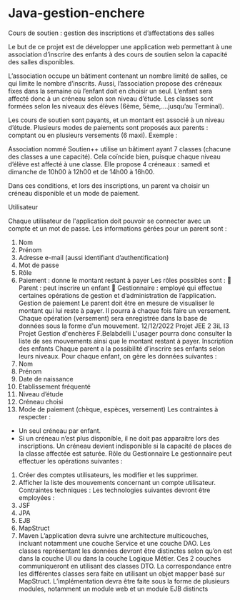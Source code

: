 # Java-gestion-enchere

Cours de soutien : gestion des inscriptions et d’affectations
des salles

Le but de ce projet est de développer une application web permettant à une
association d’inscrire des enfants à des cours de soutien selon la capacité des salles
disponibles.

L’association occupe un bâtiment contenant un nombre limité de salles, ce qui limite
le nombre d’inscrits. 
Aussi, l’association propose des créneaux fixes dans la semaine où
l’enfant doit en choisir un seul. L’enfant sera affecté donc à un créneau selon son niveau
d’étude. 
Les classes sont formées selon les niveaux des élèves (6ème, 5ème,....jusqu’au
Terminal).

Les cours de soutien sont payants, et un montant est associé à un niveau d’étude.
Plusieurs modes de paiements sont proposés aux parents : comptant ou en plusieurs
versements (6 maxi).
Exemple :

Association nommé Soutien++ utilise un bâtiment ayant 7 classes (chacune des classes a
une capacité). 
Cela coïncide bien, puisque chaque niveau d’élève est affecté à une classe.
Elle propose 4 créneaux : samedi et dimanche de 10h00 à 12h00 et de 14h00 à 16h00.

Dans ces conditions, et lors des inscriptions, un parent va choisir un créneau disponible et
un mode de paiement.

Utilisateur

Chaque utilisateur de l'application doit pouvoir se connecter avec un compte et un mot de
passe.
Les informations gérées pour un parent sont :
1. Nom
2. Prénom
3. Adresse e-mail (aussi identifiant d’authentification)
4. Mot de passe
5. Rôle
6. Paiement : donne le montant restant à payer
Les rôles possibles sont :
 Parent : peut inscrire un enfant
 Gestionnaire : employé qui effectue certaines opérations de gestion et
d’administration de l’application.
Gestion de paiement
Le parent doit être en mesure de visualiser le montant qui lui reste à payer. Il pourra à
chaque fois faire un versement.
Chaque opération (versement) sera enregistrée dans la base de données sous la forme
d'un mouvement.
12/12/2022 Projet JEE 2
3iL I3 Projet Gestion d'enchères F.Belabdelli
L'usager pourra donc consulter la liste de ses mouvements ainsi que le montant restant à
payer.
Inscription des enfants
Chaque parent a la possibilité d’inscrire ses enfants selon leurs niveaux.
Pour chaque enfant, on gère les données suivantes :
1. Nom
2. Prénom
3. Date de naissance
4. Etablissement fréquenté
5. Niveau d’étude
6. Créneau choisi
7. Mode de paiement (chèque, espèces, versement)
Les contraintes à respecter :
- Un seul créneau par enfant.
- Si un créneau n’est plus disponible, il ne doit pas apparaitre lors des inscriptions.
Un créneau devient indisponible si la capacité de places de la classe affectée est
saturée.
Rôle du Gestionnaire
Le gestionnaire peut effectuer les opérations suivantes :
1. Créer des comptes utilisateurs, les modifier et les supprimer.
2. Afficher la liste des mouvements concernant un compte utilisateur.
Contraintes techniques :
Les technologies suivantes devront être employées :
1. JSF
2. JPA
3. EJB
4. MapStruct
5. Maven
L’application devra suivre une architecture multicouches, incluant notamment une couche
Service et une couche DAO.
Les classes représentant les données devront être distinctes selon qu’on est dans la couche
UI ou dans la couche Logique Métier. Ces 2 couches communiqueront en utilisant des
classes DTO. La correspondance entre les différentes classes sera faite en utilisant un objet
mapper basé sur MapStruct.
L’implémentation devra être faite sous la forme de plusieurs modules, notamment un
module web et un module EJB distincts
